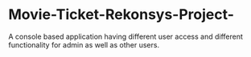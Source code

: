 # Movie-Ticket-Rekonsys-Project-

A console based application having different user access and different functionality for admin as well as other users.
